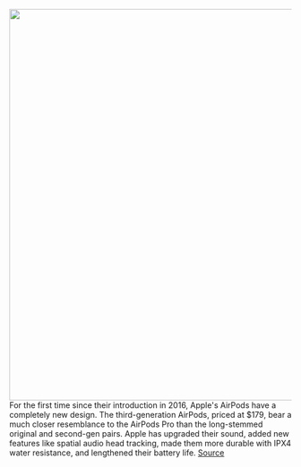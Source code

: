 <img src='https://cdn0.vox-cdn.com/hermano/verge/product/image/9720/IMG_0050.jpg' width='700px' /><br/>
For the first time since their introduction in 2016, Apple's AirPods have a completely new design. The third-generation AirPods, priced at $179, bear a much closer resemblance to the AirPods Pro than the long-stemmed original and second-gen pairs. Apple has upgraded their sound, added new features like spatial audio head tracking, made them more durable with IPX4 water resistance, and lengthened their battery life.
<a href='https://www.theverge.com/22744686/apple-airpods-third-gen-review'> Source <a/>